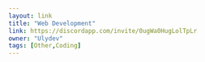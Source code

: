 ```yaml
---
layout: link
title: "Web Development"
link: https://discordapp.com/invite/0ugWa0HugLolTpLr
owner: "Ulydev"
tags: [Other,Coding]
---
```

